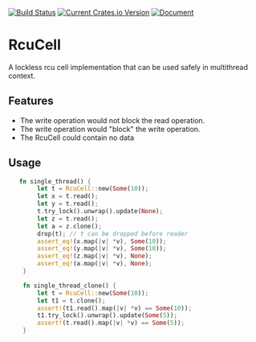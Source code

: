 [![Build Status](https://travis-ci.org/Xudong-Huang/rcu_cell.svg?branch=master)](https://travis-ci.org/Xudong-Huang/rcu_cell)
[![Current Crates.io Version](https://img.shields.io/crates/v/rcu_cell.svg)](https://crates.io/crates/rcu_cell)
[![Document](https://img.shields.io/badge/doc-rcu_cell-green.svg)](https://docs.rs/rcu_cell)

# RcuCell

A lockless rcu cell implementation that can be used safely in
multithread context.

## Features

- The write operation would not block the read operation.
- The write operation would "block" the write operation.
- The RcuCell could contain no data


## Usage

```rust
   fn single_thread() {
        let t = RcuCell::new(Some(10));
        let x = t.read();
        let y = t.read();
        t.try_lock().unwrap().update(None);
        let z = t.read();
        let a = z.clone();
        drop(t); // t can be dropped before reader
        assert_eq!(x.map(|v| *v), Some(10));
        assert_eq!(y.map(|v| *v), Some(10));
        assert_eq!(z.map(|v| *v), None);
        assert_eq!(a.map(|v| *v), None);
    }

    fn single_thread_clone() {
        let t = RcuCell::new(Some(10));
        let t1 = t.clone();
        assert!(t1.read().map(|v| *v) == Some(10));
        t1.try_lock().unwrap().update(Some(5));
        assert!(t.read().map(|v| *v) == Some(5));
    }
```

